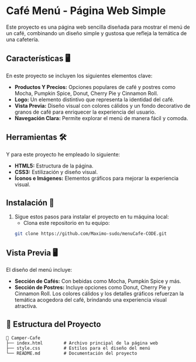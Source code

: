 # Café Menú - Página Web Simple  
Este proyecto es una página web sencilla diseñada para mostrar el menú de un café, combinando un diseño simple y gustosa que refleja la temática de una cafetería.

## **Características** 🖥️
En este proyecto se incluyen los siguientes elementos clave:
- **Productos Y Precios:** Opciones populares de café y postres como Mocha, Pumpkin Spice, Donut, Cherry Pie y Cinnamon Roll.
- **Logo:** Un elemento distintivo que representa la identidad del café.
- **Vista Previa:** Diseño visual con colores cálidos y un fondo decorativo de granos de café para enriquecer la experiencia del usuario.
- **Navegación Clara:** Permite explorar el menú de manera fácil y comoda.

## **Herramientas** 🛠️
Y para este proyecto he empleado lo siguiente: 
- **HTML5:** Estructura de la página.
- **CSS3:** Estilización y diseño visual.
- **Íconos e Imágenes:** Elementos gráficos para mejorar la experiencia visual.

## **Instalación** 🚀  
1. Sigue estos pasos para instalar el proyecto en tu máquina local:
   - Clona este repositorio en tu equipo:
   ```bash
   git clone https://github.com/Maximo-sudo/menuCafe-CODE.git

## **Vista Previa** 🖥️
El diseño del menú incluye:
   - **Sección de Cafés:** Con bebidas como Mocha, Pumpkin Spice y más.
   - **Sección de Postres:** Incluye opciones como Donut, Cherry Pie y Cinnamon Roll.
Los colores cálidos y los detalles gráficos refuerzan la temática acogedora del café, brindando una experiencia visual atractiva.

## 📂 **Estructura del Proyecto**

```plaintext
📁 Camper-Cafe
├── index.html        # Archivo principal de la página web
├── style.css         # Estilos para el diseño del menú
└── README.md         # Documentación del proyecto





